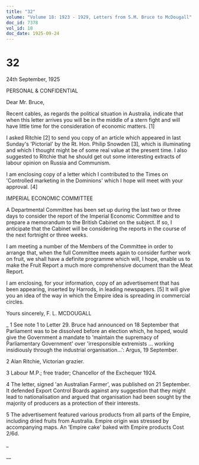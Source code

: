 ```yaml
---
title: "32"
volume: "Volume 18: 1923 - 1929, Letters from S.M. Bruce to McDougall"
doc_id: 7378
vol_id: 18
doc_date: 1925-09-24
---
```


# 32

24th September, 1925

PERSONAL &amp; CONFIDENTIAL

Dear Mr. Bruce,

Recent cables, as regards the political situation in Australia, indicate that when this letter arrives you will be in the middle of a stern fight and will have little time for the consideration of economic matters. [1]

I asked Ritchie [2] to send you copy of an article which appeared in last Sunday's 'Pictorial' by the Rt. Hon. Philip Snowden [3], which is illuminating and which I thought might be of some real value at the present time. I also suggested to Ritchie that he should get out some interesting extracts of labour opinion on Russia and Communism.

I am enclosing copy of a letter which I contributed to the Times on 'Controlled marketing in the Dominions' which I hope will meet with your approval. [4]

IMPERIAL ECONOMIC COMMITTEE

A Departmental Committee has been set up during the last two or three days to consider the report of the Imperial Economic Committee and to prepare a memorandum to the British Cabinet on the subject. If so, I anticipate that the Cabinet will be considering the reports in the course of the next fortnight or three weeks.

I am meeting a number of the Members of the Committee in order to arrange that, when the full Committee meets again to consider further work on fruit, we shall have a definite programme which will, I hope, enable us to make the Fruit Report a much more comprehensive document than the Meat Report.

I am enclosing, for your information, copy of an advertisement that has been appearing, inserted by Harrods, in leading newspapers. [5] It will give you an idea of the way in which the Empire idea is spreading in commercial circles.

Yours sincerely, F. L. MCDOUGALL 

_ 1 See note 1 to Letter 29. Bruce had announced on 18 September that Parliament was to be dissolved before an election which, he hoped, would give the Government a mandate to 'maintain the supremacy of Parliamentary Government' over 'irresponsible extremists ... working insidiously through the industrial organisation...': Argus, 19 September.

2 Alan Ritchie, Victorian grazier.

3 Labour M.P.; free trader; Chancellor of the Exchequer 1924.

4 The letter, signed 'an Australian Farmer', was published on 21 September. It defended Export Control Boards against any suggestion that they might lead to nationalisation and argued that organisation had been sought by the majority of producers as a protection of their interests.

5 The advertisement featured various products from all parts of the Empire, including dried fruits from Australia. Empire origin was stressed by accompanying maps. An 'Empire cake' baked with Empire products Cost 2/6d.

_

__
